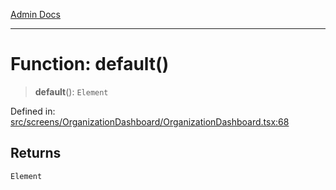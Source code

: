 [Admin Docs](/)

***

# Function: default()

> **default**(): `Element`

Defined in: [src/screens/OrganizationDashboard/OrganizationDashboard.tsx:68](https://github.com/PalisadoesFoundation/talawa-admin/blob/main/src/screens/OrganizationDashboard/OrganizationDashboard.tsx#L68)

## Returns

`Element`
